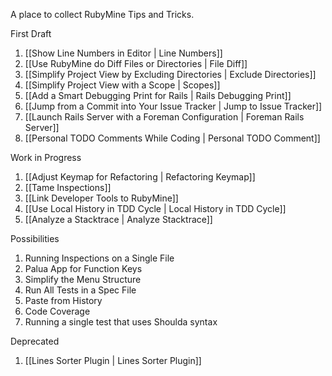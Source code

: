 A place to collect RubyMine Tips and Tricks.

First Draft

1. [[Show Line Numbers in Editor | Line Numbers]]
1. [[Use RubyMine do Diff Files or Directories | File Diff]]
1. [[Simplify Project View by Excluding Directories | Exclude Directories]]
1. [[Simplify Project View with a Scope | Scopes]]
1. [[Add a Smart Debugging Print for Rails | Rails Debugging Print]]
1. [[Jump from a Commit into Your Issue Tracker | Jump to Issue Tracker]]
1. [[Launch Rails Server with a Foreman Configuration | Foreman Rails Server]]
1. [[Personal TODO Comments While Coding | Personal TODO Comment]]

Work in Progress

1. [[Adjust Keymap for Refactoring | Refactoring Keymap]]
1. [[Tame Inspections]]
1. [[Link Developer Tools to RubyMine]]
1. [[Use Local History in TDD Cycle | Local History in TDD Cycle]]
1. [[Analyze a Stacktrace | Analyze Stacktrace]]

Possibilities

1. Running Inspections on a Single File
1. Palua App for Function Keys
1. Simplify the Menu Structure
1. Run All Tests in a Spec File
1. Paste from History
1. Code Coverage
1. Running a single test that uses Shoulda syntax

Deprecated

1. [[Lines Sorter Plugin | Lines Sorter Plugin]]

